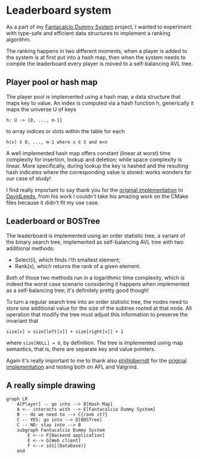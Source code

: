 # Leaderboard system

As a part of my [Fantacalcio Dummy System](https://github.com/AlessVolpe/FantacalcioDummySystem.git)
project, I wanted to experiment with type-safe and efficient data structures
to implement a ranking algorithm.

The ranking happens in two different moments, when a player is added to the
system is at first put into a hash map, then when the system needs to compile
the leaderboard every player is moved to a self-balancing AVL tree.

## Player pool or hash map

The player pool is implemented using a hash map, a data structure that maps
key to value. An index is computed via a hash function h, generically it maps
the universe U of keys

```
h: U -> {0, ..., m-1}
```

to array indices or slots within
the table for each

```
h(x) ∈ 0, ..., m-1 where x ∈ S and m<n
```

A well implemented hash map offers constant (linear at worst) time complexity
for insertion, lookup and deletion; while space complexity is linear. More
specifically, during lookup the key is hashed and the resulting hash indicates
where the corresponding value is stored: works wonders for our case of study!

I find really important to say thank you for the
[original implementation](https://github.com/DavidLeeds/hashmap.git) to
[DavidLeeds](https://github.com/DavidLeeds), from his work I couldn't take his
amazing work on the CMake files because it didn't fit my use case.

## Leaderboard or BOSTree

The leaderboard is implemented using an order statistic tree,
a variant of the binary search tree, implemented as self-balancing AVL tree
with two additional methods:

- Select(i), which finds i'th smallest element;
- Rank(x), which returns the rank of a given element.

Both of those two methods run in a logarithmic time complexity, which is indeed
the worst case scenario considering it happens when implemented as a
self-balancing tree; it's definitely pretty good though!

To turn a regular search tree into an order statistic tree, the nodes need to
store one additional value for the size of the subtree rooted at that node.
All operation that modify the tree must adjust this information to preserve the
invariant that

```
size[x] = size[left[x]] + size[right[x]] + 1
```

where ```size[NULL] = 0```, by definition.
The tree is implemented using map semantics, that is, there are separate key
and value pointers.

Again it's really important to me to thank also
[phillipberndt](https://github.com/phillipberndt) for the
[original implementation](https://github.com/phillipberndt/bostree.git) and
testing both on AFL and Valgrind.

## A really simple drawing

```mermaid
graph LR
    A[Player] -- go into --> B[Hash Map]
    A <-- interacts with --> E[Fantacalcio Dummy System]
    B -- do we need to --> C{rank it?}
    C -- YES: go into --> D[BOSTree]
    C -- NO: stay into --> B
    subgraph Fantacalcio Dummy System
        E <--> F[Backend application]
        E <--> G[Web client]
        F <--> id1[(Database)]
    end
```